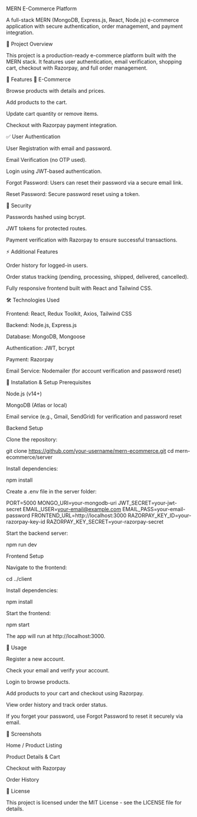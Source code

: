 MERN E-Commerce Platform

A full-stack MERN (MongoDB, Express.js, React, Node.js) e-commerce application with secure authentication, order management, and payment integration.

📌 Project Overview

This project is a production-ready e-commerce platform built with the MERN stack. It features user authentication, email verification, shopping cart, checkout with Razorpay, and full order management.

🚀 Features
🛒 E-Commerce

Browse products with details and prices.

Add products to the cart.

Update cart quantity or remove items.

Checkout with Razorpay payment integration.

✅ User Authentication

User Registration with email and password.

Email Verification (no OTP used).

Login using JWT-based authentication.

Forgot Password: Users can reset their password via a secure email link.

Reset Password: Secure password reset using a token.

🔐 Security

Passwords hashed using bcrypt.

JWT tokens for protected routes.

Payment verification with Razorpay to ensure successful transactions.

⚡ Additional Features

Order history for logged-in users.

Order status tracking (pending, processing, shipped, delivered, cancelled).

Fully responsive frontend built with React and Tailwind CSS.

🛠️ Technologies Used

Frontend: React, Redux Toolkit, Axios, Tailwind CSS

Backend: Node.js, Express.js

Database: MongoDB, Mongoose

Authentication: JWT, bcrypt

Payment: Razorpay

Email Service: Nodemailer (for account verification and password reset)

🔧 Installation & Setup
Prerequisites

Node.js (v14+)

MongoDB (Atlas or local)

Email service (e.g., Gmail, SendGrid) for verification and password reset

Backend Setup

Clone the repository:

git clone https://github.com/your-username/mern-ecommerce.git
cd mern-ecommerce/server


Install dependencies:

npm install


Create a .env file in the server folder:

PORT=5000
MONGO_URI=your-mongodb-uri
JWT_SECRET=your-jwt-secret
EMAIL_USER=your-email@example.com
EMAIL_PASS=your-email-password
FRONTEND_URL=http://localhost:3000
RAZORPAY_KEY_ID=your-razorpay-key-id
RAZORPAY_KEY_SECRET=your-razorpay-secret


Start the backend server:

npm run dev

Frontend Setup

Navigate to the frontend:

cd ../client


Install dependencies:

npm install


Start the frontend:

npm start


The app will run at http://localhost:3000.

🧪 Usage

Register a new account.

Check your email and verify your account.

Login to browse products.

Add products to your cart and checkout using Razorpay.

View order history and track order status.

If you forget your password, use Forgot Password to reset it securely via email.

📸 Screenshots

Home / Product Listing


Product Details & Cart


Checkout with Razorpay


Order History


📄 License

This project is licensed under the MIT License - see the LICENSE
 file for details.